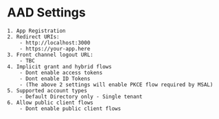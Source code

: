 AAD Settings
===

    1. App Registration
    2. Redirect URIs:
        - http://localhost:3000
        - https://your-app.here
    3. Front channel logout URL:
        - TBC
    4. Implicit grant and hybrid flows
        - Dont enable access tokens
        - Dont enable ID Tokens
        - (The above 2 settings will enable PKCE flow required by MSAL)
    5. Supported account types
        - Default Directory only - Single tenant
    6. Allow public client flows
        - Dont enable public client flows